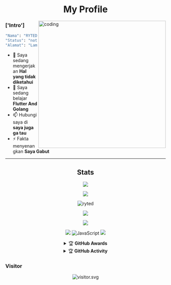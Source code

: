 <h1 align="center">My Profile</h1>
<img align="right" alt="coding" width="400" src="https://cdn.dribbble.com/users/1162077/screenshots/5403918/media/d5dccb5d5818cba2c8fa0cb15fb578b3.gif" />
 
 
### ['Intro']
```bash
"Nama": "RYTED",
"Status": "not known",
"Alamat": "Lampung, Indonesia"
```
- 🔭 Saya sedang mengerjakan **Hal yang tidak diketahui**
- 🌱 Saya sedang belajar **Flutter And Golang**
- 📫 Hubungi saya di **saya juga ga tau**
- ⚡ Fakta menyenangkan **Saya Gabut**

<div align="center">

                                                    

-----

## Stats
![](https://github-profile-summary-cards.vercel.app/api/cards/profile-details?username=ryted&theme=monokai)
<p align="center"><a href="https://github.com/ryted"><img src="https://github-readme-stats.vercel.app/api?username=ryted&show_icons=true&theme=radical"></a></p>
<p><img align="center" src="https://github-readme-streak-stats.herokuapp.com/?user=ryted&theme=dark" alt="ryted" /></p>
<p align="center"><a href="https://github.com/ryted"><img src="https://github-readme-stats.vercel.app/api/top-langs/?username=ryted&theme=radical&layout=compact"></a></p> 
<img src="https://github-readme-stats.vercel.app/api/top-langs/?username=ryted&theme=vue">


<p align="center">
    <img src="https://img.shields.io/badge/OS-Windows-blue?&logo=Windows" />
    <img alt="JavaScript" src="https://img.shields.io/badge/javascript%20-%23323330.svg?&style=for-the-badge&logo=javascript&logoColor=%23F7DF1E"/>
    <img src="https://img.shields.io/badge/Text%20Editor-Visual%20Studio%20Code-blue?&logo=visual%20studio%20code&logoColor=blue" />
</hal>
<details>
    <summary>&#127942 <b>GitHub Awards</b></summary><br/>

![Github Trophy](https://github-profile-trophy.vercel.app/?username=ryted)

</details>

<details>
    <summary>&#127942 <b>GitHub Activity</b></summary><br/>

![Metrics](https://metrics.lecoq.io/ryted?)
</details> 


<h3 align="left">Visitor</h3>
<p align="center">
<img src="https://count.caliphdev.my.id/get/@hotinger-bot?theme=rule34" alt="visitor.svg">
</p>
